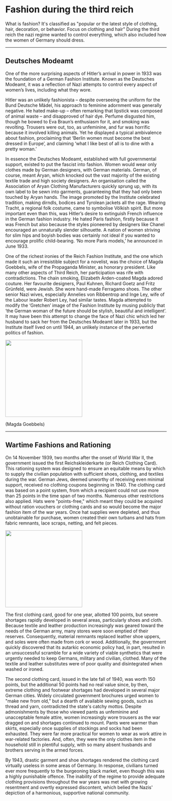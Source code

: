 <h1>Fashion during the third reich</h1>
<p> What is fashion? It's classified as "popular or the latest style of clothing, hair, decoration, or behavior. Focus on clothing and hair" During the third reich the nazi regime wanted to control everything, which also included how the women of Germany should dress.</p>
<hr>
<h2> Deutsches Modeamt</h2>
<p>One of the more surprising aspects of Hitler’s arrival in power in 1933 was the foundation of a German Fashion Institute. Known as the Deutsches Modeamt, it was a reflection of Nazi attempts to control every aspect of women’s lives, including what they wore.</p>
<p>Hitler was an unlikely fashionista – despite overseeing the uniform for the Bund Deutsche Mädel, his approach to feminine adornment was generally negative. He hated make-up – often remarking that lipstick was composed of animal waste – and disapproved of hair dye. Perfume disgusted him, though he bowed to Eva Braun’s enthusiasm for it, and smoking was revolting. Trousers were out, too, as unfeminine, and fur was horrific because it involved killing animals. Yet he displayed a typical ambivalence about fashion, proclaiming that ‘Berlin women must become the best dressed in Europe’, and claiming ‘what I like best of all is to dine with a pretty woman.’<p/>
<p>In essence the Deutsches Modeamt, established with full governmental support, existed to put the fascist into fashion. Women would wear only clothes made by German designers, with German materials. German, of course, meant Aryan, which knocked out the vast majority of the existing textile trade and high society designers. An organisation called the Association of Aryan Clothing Manufacturers quickly sprung up, with its own label to be sewn into garments, guaranteeing that they had only been touched by Aryan hands. The image promoted by the Institute celebrated tradition, making dirndls, bodices and Tyrolean jackets all the rage. Wearing Tracht, a regional folk costume, came to symbolise Völkish spirit. But more important even than this, was Hitler’s desire to extinguish French influence in the German fashion industry. He hated Paris fashion, firstly because it was French but also because the styles pioneered by designers like Chanel encouraged an unnaturally slender silhouette. A nation of women striving for slim hips and boyish bodies was certainly not ideal if you wanted to encourage prolific child-bearing. ‘No more Paris models,’ he announced in June 1933.</p>
<p>One of the richest ironies of the Reich Fashion Institute, and the one which made it such an irresistible subject for a novelist, was the choice of Magda Goebbels, wife of the Propaganda Minister, as honorary president. Like many other aspects of Third Reich, her participation was rife with contradictions. The chain smoking, Elizabeth Arden-coated Magda adored couture. Her favourite designers, Paul Kuhnen, Richard Goetz and Fritz Grünfeld, were Jewish. She wore hand-made Ferragamo shoes. The other senior Nazi wives, especially Annelies von Ribbentrop and Inge Ley, wife of the Labour leader Robert Ley, had similar tastes. Magda attempted to modify the ‘Gretchen’ image of the Fashion Institute by musing publicly that ‘the German woman of the future should be stylish, beautiful and intelligent’. It may have been this attempt to change the face of Nazi chic which led her husband to sack her from the Deutsches Modeamt later in 1933, but the Institute itself lived on until 1944, an unlikely instance of the perverted politics of fashion.</p>
<img src="https://upload.wikimedia.org/wikipedia/commons/c/c8/Bundesarchiv_Bild_183-R22014%2C_Magda_Goebbels.jpg" width="240" >
<p> (Magda Goebbels) </p>
<hr> 
<h2>Wartime Fashions and Rationing</h2>
<p>On 14 November 1939, two months after the onset of World War II, the government issued the first Reichskleiderkarte (or Reich Clothing Card). This rationing system was designed to ensure an equitable means by which to supply the civilian population with sufficient shoes, clothing, and textiles during the war. German Jews, deemed unworthy of receiving even minimal support, received no clothing coupons beginning in 1940. The clothing card was based on a point system, from which a recipient could not use more than 25 points in the time span of two months. Numerous other restrictions also applied. Hats were "points-free," which meant they could be acquired without ration vouchers or clothing cards and so would become the major fashion item of the war years. Once hat supplies were depleted, and thus unobtainable for purchase, women created their own turbans and hats from fabric remnants, lace scraps, netting, and felt pieces.</p>
<img src="https://upload.wikimedia.org/wikipedia/commons/0/04/Reichskleiderkarte.jpg" width="240" >
<p>The first clothing card, good for one year, allotted 100 points, but severe shortages rapidly developed in several areas, particularly shoes and cloth. Because textile and leather production increasingly was geared toward the needs of the German army, many stores were soon emptied of their reserves. Consequently, material remnants replaced leather shoe uppers, and soles were often made from cork or wood. Additionally, the government quickly discovered that its autarkic economic policy had, in part, resulted in an unsuccessful scramble for a wide variety of viable synthetics that were urgently needed to keep Germans, military and civilian, clothed. Many of the textile and leather substitutes were of poor quality and disintegrated when washed or ironed.</p>
<p> The second clothing card, issued in the late fall of 1940, was worth 150 points, but the additional 50 points had no real value since, by then, extreme clothing and footwear shortages had developed in several major German cities. Widely circulated government brochures urged women to "make new from old," but a dearth of available sewing goods, such as thread and yarn, contradicted the state's catchy mottos. Despite admonishments by those who viewed pants as unfeminine and unacceptable female attire, women increasingly wore trousers as the war dragged on and shortages continued to mount. Pants were warmer than skirts, especially once supplies of stockings and socks had been exhausted. They were far more practical for women to wear as work attire in war-related factories. And, often, they were the only clothes item in the household still in plentiful supply, with so many absent husbands and brothers serving in the armed forces.</p>
<p>By 1943, drastic garment and shoe shortages rendered the clothing card virtually useless in some areas of Germany. In response, civilians turned ever more frequently to the burgeoning black market, even though this was a highly punishable offence. The inability of the regime to provide adequate clothing provisions throughout the war years was met with growing resentment and overtly expressed discontent, which belied the Nazis' depiction of a harmonious, supportive national community.</p>

